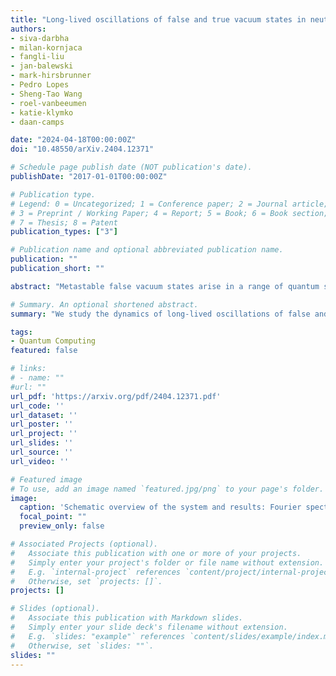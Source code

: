 ```yaml
---
title: "Long-lived oscillations of false and true vacuum states in neutral atom systems"
authors:
- siva-darbha
- milan-kornjaca
- fangli-liu
- jan-balewski
- mark-hirsbrunner
- Pedro Lopes
- Sheng-Tao Wang
- roel-vanbeeumen
- katie-klymko
- daan-camps

date: "2024-04-18T00:00:00Z"
doi: "10.48550/arXiv.2404.12371"

# Schedule page publish date (NOT publication's date).
publishDate: "2017-01-01T00:00:00Z"

# Publication type.
# Legend: 0 = Uncategorized; 1 = Conference paper; 2 = Journal article;
# 3 = Preprint / Working Paper; 4 = Report; 5 = Book; 6 = Book section;
# 7 = Thesis; 8 = Patent
publication_types: ["3"]

# Publication name and optional abbreviated publication name.
publication: ""
publication_short: ""

abstract: "Metastable false vacuum states arise in a range of quantum systems and can be observed in various dynamical scenarios, including decay, bubble nucleation, and long-lived oscillations. False vacuum phenomenology has been examined in quantum many-body systems, notably in 1D ferromagnetic Ising spin systems and superfluids. In this paper, we study long-lived oscillations of false and true vacuum states in 1D antiferromagnetic neutral atom chains with long-range Rydberg interactions. We use a staggered local detuning field to achieve confinement. Using theoretical and numerical models, we identify novel spectral signatures of quasiparticle oscillations distinct to antiferromagnetic neutral atom systems and interpret them using a classical energy model of deconfinement from Rydberg tails. Finally, we evaluate the experimental accessibility of our proposed setup on current neutral-atom platforms and discuss experimental feasibility and constraints."

# Summary. An optional shortened abstract.
summary: "We study the dynamics of long-lived oscillations of false and true vacuum states in neutral atom systems."

tags:
- Quantum Computing
featured: false

# links:
# - name: ""
#url: ""
url_pdf: 'https://arxiv.org/pdf/2404.12371.pdf'
url_code: ''
url_dataset: ''
url_poster: ''
url_project: ''
url_slides: ''
url_source: ''
url_video: ''

# Featured image
# To use, add an image named `featured.jpg/png` to your page's folder. 
image:
  caption: 'Schematic overview of the system and results: Fourier spectra for false and true vacua.'
  focal_point: ""
  preview_only: false

# Associated Projects (optional).
#   Associate this publication with one or more of your projects.
#   Simply enter your project's folder or file name without extension.
#   E.g. `internal-project` references `content/project/internal-project/index.md`.
#   Otherwise, set `projects: []`.
projects: []

# Slides (optional).
#   Associate this publication with Markdown slides.
#   Simply enter your slide deck's filename without extension.
#   E.g. `slides: "example"` references `content/slides/example/index.md`.
#   Otherwise, set `slides: ""`.
slides: ""
---
```

